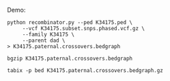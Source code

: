 Demo:

    python recombinator.py --ped K34175.ped \
         --vcf K34175.subset.snps.phased.vcf.gz \
         --family K34175 \
         --parent dad \
    > K34175.paternal.crossovers.bedgraph

    bgzip K34175.paternal.crossovers.bedgraph

    tabix -p bed K34175.paternal.crossovers.bedgraph.gz